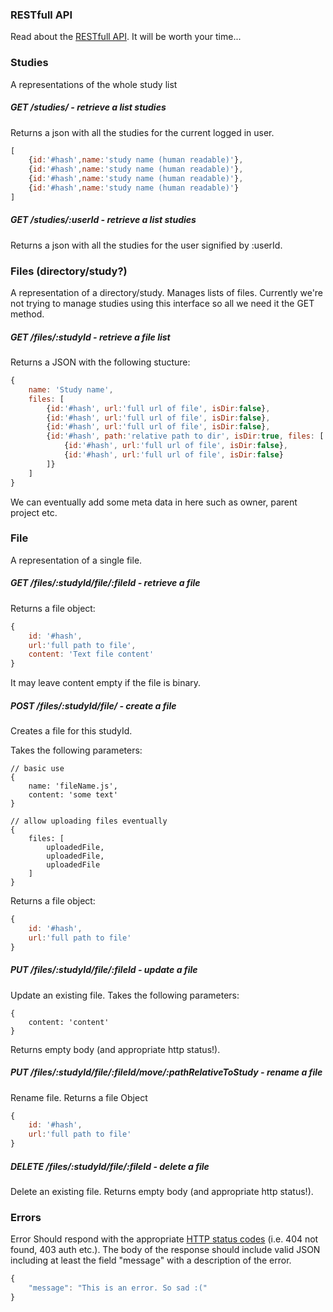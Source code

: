### RESTfull API
Read about the [RESTfull API](http://www.vinaysahni.com/best-practices-for-a-pragmatic-restful-api). It will be worth your time...

### Studies
A representations of the whole study list

#####    GET     /studies/ - retrieve a list studies
Returns a json with all the studies for the current logged in user.

```js
[
    {id:'#hash',name:'study name (human readable)'},
    {id:'#hash',name:'study name (human readable)'},
    {id:'#hash',name:'study name (human readable)'},
    {id:'#hash',name:'study name (human readable)'}
]
```

#####    GET     /studies/:userId - retrieve a list studies
Returns a json with all the studies for the user signified by :userId.

### Files (directory/study?)
A representation of a directory/study. Manages lists of files. Currently we're not trying to manage studies using this interface so all we need it the GET method.

#####    GET     /files/:studyId - retrieve a file list

Returns a JSON with the following stucture:

```js
{
    name: 'Study name',
    files: [
        {id:'#hash', url:'full url of file', isDir:false},
        {id:'#hash', url:'full url of file', isDir:false},
        {id:'#hash', url:'full url of file', isDir:false},
        {id:'#hash', path:'relative path to dir', isDir:true, files: [
            {id:'#hash', url:'full url of file', isDir:false},
            {id:'#hash', url:'full url of file', isDir:false}                
        ]}
    ]
}
```

We can eventually add some meta data in here such as owner, parent project etc.

### File
A representation of a single file.

#####    GET     /files/:studyId/file/:fileId - retrieve a file
Returns a file object:

```js
{
    id: '#hash',
    url:'full path to file',
    content: 'Text file content'
}
```

It may leave content empty if the file is binary.

#####    POST    /files/:studyId/file/ - create a file
Creates a file for this studyId.

Takes the following parameters:
```
// basic use
{
    name: 'fileName.js',
    content: 'some text'
}
```

```
// allow uploading files eventually
{
    files: [
        uploadedFile,
        uploadedFile,
        uploadedFile
    ]
}
```

Returns a file object:

```js
{
    id: '#hash',
    url:'full path to file'
}
```

#####    PUT     /files/:studyId/file/:fileId - update a file
Update an existing file.
Takes the following parameters:
```
{
    content: 'content'
}
```

Returns empty body (and appropriate http status!).

#####    PUT     /files/:studyId/file/:fileId/move/:pathRelativeToStudy - rename a file
Rename file.
Returns a file Object

```js
{
    id: '#hash',
    url:'full path to file'
}
```

#####    DELETE  /files/:studyId/file/:fileId - delete a file
Delete an existing file.
Returns empty body (and appropriate http status!).

### Errors
Error Should respond with the appropriate [HTTP status codes](https://en.wikipedia.org/wiki/List_of_HTTP_status_codes) (i.e. 404 not found, 403 auth etc.).
The body of the response should include valid JSON including at least the field "message" with a description of the error.

```js
{
    "message": "This is an error. So sad :("
}
```